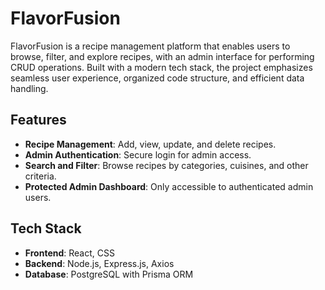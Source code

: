 # FlavorFusion

FlavorFusion is a recipe management platform that enables users to browse, filter, and explore recipes, with an admin interface for performing CRUD operations. Built with a modern tech stack, the project emphasizes seamless user experience, organized code structure, and efficient data handling.

## Features

- **Recipe Management**: Add, view, update, and delete recipes.
- **Admin Authentication**: Secure login for admin access.
- **Search and Filter**: Browse recipes by categories, cuisines, and other criteria.
- **Protected Admin Dashboard**: Only accessible to authenticated admin users.

## Tech Stack

- **Frontend**: React, CSS
- **Backend**: Node.js, Express.js, Axios
- **Database**: PostgreSQL with Prisma ORM


